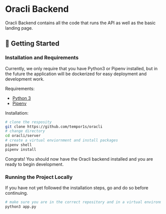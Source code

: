 # Oracli Backend

Oracli Backend contains all the code that runs the API as well as the basic landing page.

## 🚀 Getting Started

### Installation and Requirements

Currently, we only require that you have Python3 or Pipenv installed, but in the future the application will be dockerized for easy deployment and development work.

Requirements:

-   [Python 3](https://www.python.org/)
-   [Pipenv](https://pipenv.kennethreitz.org/en/latest/)

Installation:

```bash
# clone the resposity
git clone https://github.com/tempor1s/oracli
# change directory
cd oracli/server
# create a virtual enviornment and install packages
pipenv shell
pipenv install
```

Congrats! You should now have the Oracli backend installed and you are ready to begin development.

### Running the Project Locally

If you have not yet followed the installation steps, go and do so before continuing.

```bash
# make sure you are in the correct repository and in a virtual environment, then run the following command
python3 app.py
```
